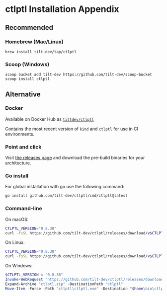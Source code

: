 # ctlptl Installation Appendix

## Recommended

### Homebrew (Mac/Linux)

```
brew install tilt-dev/tap/ctlptl
```

### Scoop (Windows)

```
scoop bucket add tilt-dev https://github.com/tilt-dev/scoop-bucket
scoop install ctlptl
```

## Alternative

### Docker

Available on Docker Hub as [`tiltdev/ctlptl`](https://hub.docker.com/r/tiltdev/ctlptl/tags)

Contains the most recent version of `kind` and `ctlptl` for use in CI environments.

### Point and click

Visit [the releases page](https://github.com/tilt-dev/ctlptl/releases) and
download the pre-build binaries for your architecture.

### Go install

For global installation with go use the following command:
```bash
go install github.com/tilt-dev/ctlptl/cmd/ctlptl@latest
```

### Command-line

On macOS:

```bash
CTLPTL_VERSION="0.8.38"
curl -fsSL https://github.com/tilt-dev/ctlptl/releases/download/v$CTLPTL_VERSION/ctlptl.$CTLPTL_VERSION.mac.x86_64.tar.gz | sudo tar -xzv -C /usr/local/bin ctlptl
```

On Linux:

```bash
CTLPTL_VERSION="0.8.38"
curl -fsSL https://github.com/tilt-dev/ctlptl/releases/download/v$CTLPTL_VERSION/ctlptl.$CTLPTL_VERSION.linux.x86_64.tar.gz | sudo tar -xzv -C /usr/local/bin ctlptl
```

On Windows:

```powershell
$CTLPTL_VERSION = "0.8.38"
Invoke-WebRequest "https://github.com/tilt-dev/ctlptl/releases/download/v$CTLPTL_VERSION/ctlptl.$CTLPTL_VERSION.windows.x86_64.zip" -OutFile "ctlptl.zip"
Expand-Archive "ctlptl.zip" -DestinationPath "ctlptl"
Move-Item -Force -Path "ctlptl\ctlptl.exe" -Destination "$home\bin\ctlptl.exe"
```
